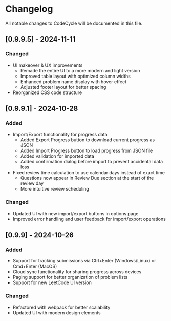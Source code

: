 # Changelog

All notable changes to CodeCycle will be documented in this file.

## [0.9.9.5] - 2024-11-11

### Changed

- UI makeover & UX improvements
  - Remade the entire UI to a more modern and light version
  - Improved table layout with optimized column widths
  - Enhanced problem name display with hover effect
  - Adjusted footer layout for better spacing
- Reorganized CSS code structure

## [0.9.9.1] - 2024-10-28

### Added

- Import/Export functionality for progress data
  - Added Export Progress button to download current progress as JSON
  - Added Import Progress button to load progress from JSON file
  - Added validation for imported data
  - Added confirmation dialog before import to prevent accidental data loss
- Fixed review time calculation to use calendar days instead of exact time
  - Questions now appear in Review Due section at the start of the review day
  - More intuitive review scheduling

### Changed

- Updated UI with new import/export buttons in options page
- Improved error handling and user feedback for import/export operations

## [0.9.9] - 2024-10-26

### Added

- Support for tracking submissions via Ctrl+Enter (Windows/Linux) or Cmd+Enter (MacOS)
- Cloud sync functionality for sharing progress across devices
- Paging support for better organization of problem lists
- Support for new LeetCode UI version

### Changed

- Refactored with webpack for better scalability
- Updated UI with modern design elements
